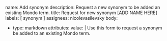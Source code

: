 name: Add synonym
description: Request a new synonym to be added an existing Mondo term.
title: Request for new synonym [ADD NAME HERE]
labels: [ synonym ]
assignees: nicolevasilevsky
body:
  - type: markdown
    attributes:
      value: |
        Use this form to request a synonym be added to an existing Mondo term.
 
